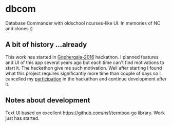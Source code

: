 # dbcom
Database Commander with oldschool ncurses-like UI. In memories of NC and clones :)

## A bit of history ...already

This work has started in [Gophergala-2016](http://gophergala.com) hackathon. 
I planned features and UI of this app several years ago but each time can't find motivations to start it. 
The hackathon give me such motivation. Well after starting I found what this project requires significantly more time 
than couple of days so I cancelled my [participation](https://github.com/gophergala2016/dbcom) in the hackathon and continue development after it.

## Notes about development

Text UI based on excellent https://github.com/nsf/termbox-go library.
Work just has started.

